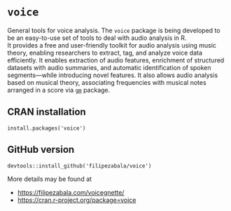 # `voice`

General tools for voice analysis. The `voice` package is being developed to be an easy-to-use set of tools to deal with audio analysis in R.  
It provides a free and user-friendly toolkit for audio analysis using music theory, enabling researchers to extract, tag, and analyze voice data efficiently. It enables extraction of audio features, enrichment of structured datasets with audio summaries, and automatic identification of spoken segments—while introducing novel features. It also allows audio analysis based on musical theory, associating frequencies with musical notes arranged in a score via [`gm`](https://github.com/flujoo/gm) package. 

## CRAN installation
`install.packages('voice')`

## GitHub version
`devtools::install_github('filipezabala/voice')`

More details may be found at 
- https://filipezabala.com/voicegnette/
- https://cran.r-project.org/package=voice 
